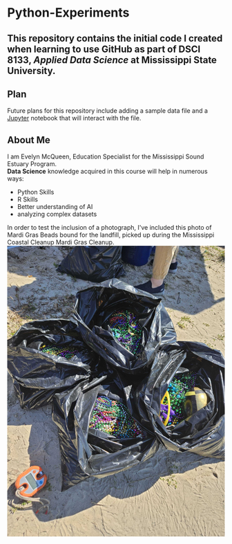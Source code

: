 # Python-Experiments
This repository contains the initial code I created when learning to use GitHub as part of DSCI 8133, *Applied Data Science* at Mississippi State University.
---
## Plan
Future plans for this repository include adding a sample data file and a [Jupyter](https:www.jupyter.org) notebook that will interact with the file.
## About Me
I am Evelyn McQueen, Education Specialist for the Mississippi Sound Estuary Program.  
**Data Science** knowledge acquired in this course will help in numerous ways:
- Python Skills
- R Skills
- Better understanding of AI
- analyzing complex datasets

In order to test the inclusion of a photograph, I've included this photo of Mardi Gras Beads bound for the landfill, picked up during the Mississippi Coastal Cleanup Mardi Gras Cleanup. ![alt text](20250301_104244.jpg)
